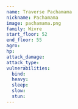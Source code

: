 ```yaml
---
name: Traverse Pachamama
nickname: Pachamama
image: pachamama.png
family: Wivre
start_floor: 52
end_floor: 55
agro: 
hp: 
attack_damage: 
attack_type: 
vulnerabilities:
  bind: 
  heavy: 
  sleep: 
  slow: 
  stun: 
---
```

